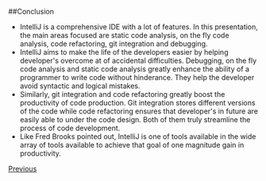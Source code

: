 ##Conclusion
* IntelliJ is a comprehensive IDE with a lot of features. In this presentation, the main areas focused are static code analysis, on the fly code analysis, code refactoring, git integration and debugging.
* IntelliJ aims to make the life of the developers easier by helping developer's overcome at of accidental difficulties. Debugging, on the fly code analysis and static code analysis greatly enhance the ability of a programmer to write code without hinderance. They help the developer avoid syntactic and logical mistakes.
* Similarly, git integration and code refactoring greatly boost the productivity of code production. Git integration stores different versions of the code while code refactoring ensures that developer's in future are easily able to under the code design. Both of them truly streamline the process of code development.
* Like Fred Brooks pointed out, IntelliJ is one of tools available in the wide array of tools available to achieve that goal of one magnitude gain in productivity.

[Previous](Slide17_DebuggerIV.md)
